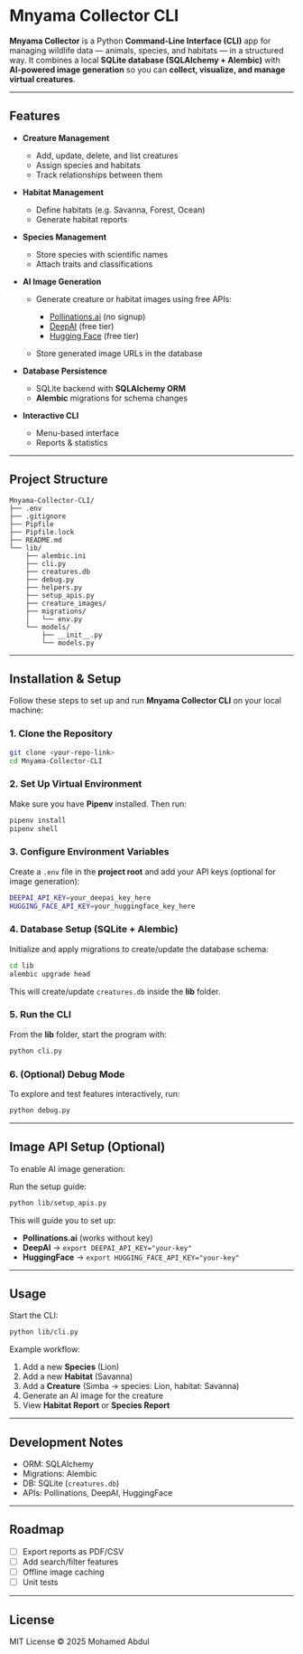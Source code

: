 # Mnyama Collector CLI

**Mnyama Collector** is a Python **Command-Line Interface (CLI)** app for managing wildlife data — animals, species, and habitats — in a structured way.
It combines a local **SQLite database (SQLAlchemy + Alembic)** with **AI-powered image generation** so you can **collect, visualize, and manage virtual creatures**.

---

## Features

* **Creature Management**

  * Add, update, delete, and list creatures
  * Assign species and habitats
  * Track relationships between them

* **Habitat Management**

  * Define habitats (e.g. Savanna, Forest, Ocean)
  * Generate habitat reports

* **Species Management**

  * Store species with scientific names
  * Attach traits and classifications

* **AI Image Generation**

  * Generate creature or habitat images using free APIs:

    * [Pollinations.ai](https://pollinations.ai/) (no signup)
    * [DeepAI](https://deepai.org/) (free tier)
    * [Hugging Face](https://huggingface.co/) (free tier)
  * Store generated image URLs in the database

* **Database Persistence**

  * SQLite backend with **SQLAlchemy ORM**
  * **Alembic** migrations for schema changes

* **Interactive CLI**

  * Menu-based interface
  * Reports & statistics

---

## Project Structure

```
Mnyama-Collector-CLI/
├── .env
├── .gitignore
├── Pipfile
├── Pipfile.lock
├── README.md
└── lib/
    ├── alembic.ini
    ├── cli.py
    ├── creatures.db
    ├── debug.py
    ├── helpers.py
    ├── setup_apis.py
    ├── creature_images/
    ├── migrations/
    │   └── env.py
    └── models/
        ├── __init__.py
        └── models.py

```

---

## Installation & Setup

Follow these steps to set up and run **Mnyama Collector CLI** on your local machine:

### 1. Clone the Repository

```bash
git clone <your-repo-link>
cd Mnyama-Collector-CLI
```

### 2. Set Up Virtual Environment

Make sure you have **Pipenv** installed. Then run:

```bash
pipenv install
pipenv shell
```

### 3. Configure Environment Variables

Create a `.env` file in the **project root** and add your API keys (optional for image generation):

```bash
DEEPAI_API_KEY=your_deepai_key_here
HUGGING_FACE_API_KEY=your_huggingface_key_here
```

### 4. Database Setup (SQLite + Alembic)

Initialize and apply migrations to create/update the database schema:

```bash
cd lib
alembic upgrade head
```

This will create/update `creatures.db` inside the **lib** folder.

### 5. Run the CLI

From the **lib** folder, start the program with:

```bash
python cli.py
```

### 6. (Optional) Debug Mode

To explore and test features interactively, run:

```bash
python debug.py
```

---


## Image API Setup (Optional)

To enable AI image generation:

Run the setup guide:

```bash
python lib/setup_apis.py
```

This will guide you to set up:

* **Pollinations.ai** (works without key)
* **DeepAI** → `export DEEPAI_API_KEY="your-key"`
* **HuggingFace** → `export HUGGING_FACE_API_KEY="your-key"`

---

## Usage

Start the CLI:

```bash
python lib/cli.py
```

Example workflow:

1. Add a new **Species** (Lion)
2. Add a new **Habitat** (Savanna)
3. Add a **Creature** (Simba → species: Lion, habitat: Savanna)
4. Generate an AI image for the creature
5. View **Habitat Report** or **Species Report**

---

## Development Notes

* ORM: SQLAlchemy
* Migrations: Alembic
* DB: SQLite (`creatures.db`)
* APIs: Pollinations, DeepAI, HuggingFace

---

## Roadmap

* [ ] Export reports as PDF/CSV
* [ ] Add search/filter features
* [ ] Offline image caching
* [ ] Unit tests

---

## License

MIT License © 2025 Mohamed Abdul

